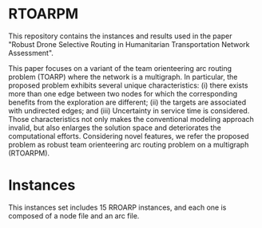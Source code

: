 # RTOARPM
This repository contains the instances and results used in the paper "Robust Drone Selective Routing in Humanitarian Transportation Network Assessment".

This paper focuses on a variant of the team orienteering arc routing problem (TOARP) where the network is a multigraph. In particular, the proposed problem exhibits several unique characteristics: (i) there exists more than one edge between two nodes for which the corresponding benefits from the exploration are different; (ii) the targets are associated with undirected edges; and (iii) Uncertainty in service time is considered. Those characteristics not only makes the conventional modeling approach invalid, but also enlarges the solution space and deteriorates the computational efforts. Considering novel features, we refer the proposed problem as robust team orienteering arc routing problem on a multigraph (RTOARPM).

# Instances
This instances set includes 15 RROARP instances, and each one is composed of a node file and an arc file.
